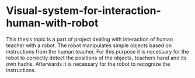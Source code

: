 # Visual-system-for-interaction-human-with-robot
This thesis topic is a part of project dealing with interaction of human teacher with a robot. The robot manipulates simple objects based on instructions from the human teacher. For this purpose it is necessary for the robot to correctly detect the positions of the objects, teachers hand and its own hadns. Afterwards it is necessary for the robot to recognize the instructions.
